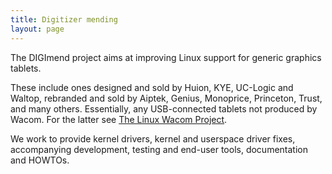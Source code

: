 ```yaml
---
title: Digitizer mending
layout: page
---
```

The DIGImend project aims at improving Linux support for generic graphics
tablets.

These include ones designed and sold by Huion, KYE, UC-Logic and Waltop,
rebranded and sold by Aiptek, Genius, Monoprice, Princeton, Trust, and many
others. Essentially, any USB-connected tablets not produced by Wacom. For the
latter see [The Linux Wacom Project](http://linuxwacom.sourceforge.net/).

We work to provide kernel drivers, kernel and userspace driver fixes,
accompanying development, testing and end-user tools, documentation and
HOWTOs. 
